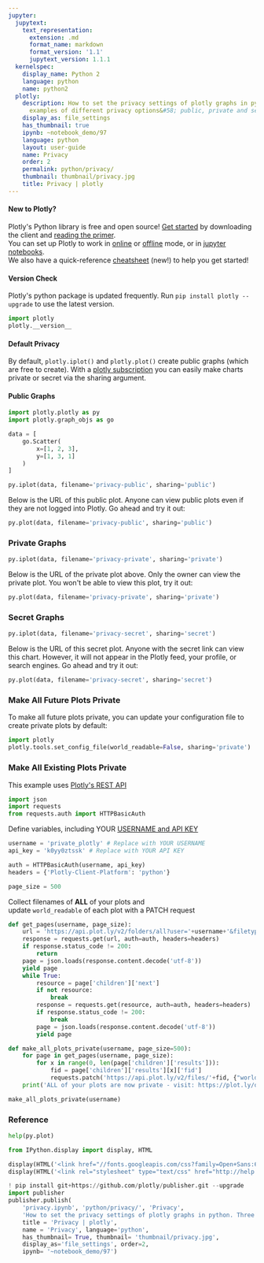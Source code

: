 ```yaml
---
jupyter:
  jupytext:
    text_representation:
      extension: .md
      format_name: markdown
      format_version: '1.1'
      jupytext_version: 1.1.1
  kernelspec:
    display_name: Python 2
    language: python
    name: python2
  plotly:
    description: How to set the privacy settings of plotly graphs in python. Three
      examples of different privacy options&#58; public, private and secret.
    display_as: file_settings
    has_thumbnail: true
    ipynb: ~notebook_demo/97
    language: python
    layout: user-guide
    name: Privacy
    order: 2
    permalink: python/privacy/
    thumbnail: thumbnail/privacy.jpg
    title: Privacy | plotly
---
```


#### New to Plotly?
Plotly's Python library is free and open source! [Get started](https://plot.ly/python/getting-started/) by downloading the client and [reading the primer](https://plot.ly/python/getting-started/).
<br>You can set up Plotly to work in [online](https://plot.ly/python/getting-started/#initialization-for-online-plotting) or [offline](https://plot.ly/python/getting-started/#initialization-for-offline-plotting) mode, or in [jupyter notebooks](https://plot.ly/python/getting-started/#start-plotting-online).
<br>We also have a quick-reference [cheatsheet](https://images.plot.ly/plotly-documentation/images/python_cheat_sheet.pdf) (new!) to help you get started!
#### Version Check
Plotly's python package is updated frequently. Run `pip install plotly --upgrade` to use the latest version.

```python
import plotly 
plotly.__version__
```

#### Default Privacy
By default, `plotly.iplot()` and `plotly.plot()` create public graphs (which are free to create). With a [plotly subscription](https://plot.ly/plans) you can easily make charts private or secret via the sharing argument.


#### Public Graphs

```python
import plotly.plotly as py
import plotly.graph_objs as go

data = [
    go.Scatter(
        x=[1, 2, 3],
        y=[1, 3, 1]
    )
]

py.iplot(data, filename='privacy-public', sharing='public')
```

Below is the URL of this public plot.  Anyone can view public plots even if they are not logged into Plotly.  Go ahead and try it out:

```python
py.plot(data, filename='privacy-public', sharing='public')
```

### Private Graphs

```python
py.iplot(data, filename='privacy-private', sharing='private')
```

Below is the URL of the private plot above. Only the owner can view the private plot. You won't be able to view this plot, try it out:

```python
py.plot(data, filename='privacy-private', sharing='private')
```

### Secret Graphs 

```python
py.iplot(data, filename='privacy-secret', sharing='secret')
```

Below is the URL of this secret plot. Anyone with the secret link can view this chart. However, it will not appear in the Plotly feed, your profile, or search engines. Go ahead and try it out:

```python
py.plot(data, filename='privacy-secret', sharing='secret')
```

### Make All Future Plots Private
To make all future plots private, you can update your configuration file to create private plots by default:

```python
import plotly 
plotly.tools.set_config_file(world_readable=False, sharing='private')
```

### Make All Existing Plots Private
This example uses [Plotly's REST API](https://api.plot.ly/v2/)

```python
import json
import requests
from requests.auth import HTTPBasicAuth
```

Define variables, including YOUR [USERNAME and API KEY](https://plot.ly/settings/api)

```python
username = 'private_plotly' # Replace with YOUR USERNAME
api_key = 'k0yy0ztssk' # Replace with YOUR API KEY

auth = HTTPBasicAuth(username, api_key)
headers = {'Plotly-Client-Platform': 'python'}

page_size = 500
```

Collect filenames of <b>ALL</b> of your plots and <br>update `world_readable` of each plot with a PATCH request

```python
def get_pages(username, page_size):
    url = 'https://api.plot.ly/v2/folders/all?user='+username+'&filetype=plot&page_size='+str(page_size)
    response = requests.get(url, auth=auth, headers=headers)
    if response.status_code != 200:
        return
    page = json.loads(response.content.decode('utf-8'))
    yield page
    while True:
        resource = page['children']['next']
        if not resource:
            break
        response = requests.get(resource, auth=auth, headers=headers)
        if response.status_code != 200:
            break
        page = json.loads(response.content.decode('utf-8'))
        yield page

def make_all_plots_private(username, page_size=500):
    for page in get_pages(username, page_size):
        for x in range(0, len(page['children']['results'])):
            fid = page['children']['results'][x]['fid']
            requests.patch('https://api.plot.ly/v2/files/'+fid, {"world_readable": False}, auth=auth, headers=headers)
    print('ALL of your plots are now private - visit: https://plot.ly/organize/home to view your private plots!')

make_all_plots_private(username)
```

### Reference

```python
help(py.plot)
```

```python
from IPython.display import display, HTML

display(HTML('<link href="//fonts.googleapis.com/css?family=Open+Sans:600,400,300,200|Inconsolata|Ubuntu+Mono:400,700" rel="stylesheet" type="text/css" />'))
display(HTML('<link rel="stylesheet" type="text/css" href="http://help.plot.ly/documentation/all_static/css/ipython-notebook-custom.css">'))

! pip install git+https://github.com/plotly/publisher.git --upgrade
import publisher
publisher.publish(
    'privacy.ipynb', 'python/privacy/', 'Privacy',
    'How to set the privacy settings of plotly graphs in python. Three examples of different privacy options: public, private and secret.',
    title = 'Privacy | plotly',
    name = 'Privacy', language='python',
    has_thumbnail= True, thumbnail= 'thumbnail/privacy.jpg',
    display_as='file_settings', order=2,
    ipynb= '~notebook_demo/97')
```

```python

```